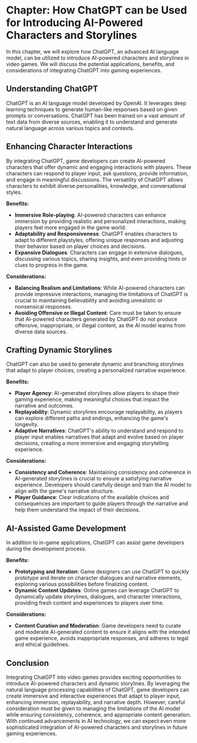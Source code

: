 Chapter: How ChatGPT can be Used for Introducing AI-Powered Characters and Storylines
=====================================================================================

In this chapter, we will explore how ChatGPT, an advanced AI language model, can be utilized to introduce AI-powered characters and storylines in video games. We will discuss the potential applications, benefits, and considerations of integrating ChatGPT into gaming experiences.

Understanding ChatGPT
---------------------

ChatGPT is an AI language model developed by OpenAI. It leverages deep learning techniques to generate human-like responses based on given prompts or conversations. ChatGPT has been trained on a vast amount of text data from diverse sources, enabling it to understand and generate natural language across various topics and contexts.

Enhancing Character Interactions
--------------------------------

By integrating ChatGPT, game developers can create AI-powered characters that offer dynamic and engaging interactions with players. These characters can respond to player input, ask questions, provide information, and engage in meaningful discussions. The versatility of ChatGPT allows characters to exhibit diverse personalities, knowledge, and conversational styles.

**Benefits:**

* **Immersive Role-playing**: AI-powered characters can enhance immersion by providing realistic and personalized interactions, making players feel more engaged in the game world.
* **Adaptability and Responsiveness**: ChatGPT enables characters to adapt to different playstyles, offering unique responses and adjusting their behavior based on player choices and decisions.
* **Expansive Dialogues**: Characters can engage in extensive dialogues, discussing various topics, sharing insights, and even providing hints or clues to progress in the game.

**Considerations:**

* **Balancing Realism and Limitations**: While AI-powered characters can provide impressive interactions, managing the limitations of ChatGPT is crucial to maintaining believability and avoiding unrealistic or nonsensical responses.
* **Avoiding Offensive or Illegal Content**: Care must be taken to ensure that AI-powered characters generated by ChatGPT do not produce offensive, inappropriate, or illegal content, as the AI model learns from diverse data sources.

Crafting Dynamic Storylines
---------------------------

ChatGPT can also be used to generate dynamic and branching storylines that adapt to player choices, creating a personalized narrative experience.

**Benefits:**

* **Player Agency**: AI-generated storylines allow players to shape their gaming experience, making meaningful choices that impact the narrative and outcomes.
* **Replayability**: Dynamic storylines encourage replayability, as players can explore different paths and endings, enhancing the game's longevity.
* **Adaptive Narratives**: ChatGPT's ability to understand and respond to player input enables narratives that adapt and evolve based on player decisions, creating a more immersive and engaging storytelling experience.

**Considerations:**

* **Consistency and Coherence**: Maintaining consistency and coherence in AI-generated storylines is crucial to ensure a satisfying narrative experience. Developers should carefully design and train the AI model to align with the game's narrative structure.
* **Player Guidance**: Clear indications of the available choices and consequences are important to guide players through the narrative and help them understand the impact of their decisions.

AI-Assisted Game Development
----------------------------

In addition to in-game applications, ChatGPT can assist game developers during the development process.

**Benefits:**

* **Prototyping and Iteration**: Game designers can use ChatGPT to quickly prototype and iterate on character dialogues and narrative elements, exploring various possibilities before finalizing content.
* **Dynamic Content Updates**: Online games can leverage ChatGPT to dynamically update storylines, dialogues, and character interactions, providing fresh content and experiences to players over time.

**Considerations:**

* **Content Curation and Moderation**: Game developers need to curate and moderate AI-generated content to ensure it aligns with the intended game experience, avoids inappropriate responses, and adheres to legal and ethical guidelines.

Conclusion
----------

Integrating ChatGPT into video games provides exciting opportunities to introduce AI-powered characters and dynamic storylines. By leveraging the natural language processing capabilities of ChatGPT, game developers can create immersive and interactive experiences that adapt to player input, enhancing immersion, replayability, and narrative depth. However, careful consideration must be given to managing the limitations of the AI model while ensuring consistency, coherence, and appropriate content generation. With continued advancements in AI technology, we can expect even more sophisticated integration of AI-powered characters and storylines in future gaming experiences.
